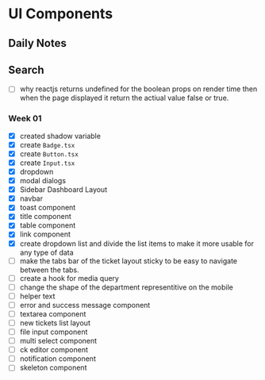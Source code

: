 # UI Components


## Daily Notes

## Search

- [ ] why reactjs returns undefined for the boolean props on render time then when the page displayed it return the actiual value false or true.

### Week 01

- [x] created shadow variable
- [x] create `Badge.tsx`
- [x] create `Button.tsx`
- [x] create `Input.tsx`
- [x] dropdown
- [x] modal dialogs
- [x] Sidebar Dashboard Layout
- [x] navbar
- [x] toast component
- [x] title component
- [x] table component
- [x] link component
- [x] create dropdown list and divide the list items to make it more usable for any type of data
- [ ] make the tabs bar of the ticket layout sticky to be easy to navigate between the tabs.
- [ ] create a hook for media query
- [ ] change the shape of the department representitive on the mobile
- [ ] helper text
- [ ] error and success message component
- [ ] textarea component
- [ ] new tickets list layout
- [ ] file input component
- [ ] multi select component
- [ ] ck editor component
- [ ] notification component
- [ ] skeleton component
